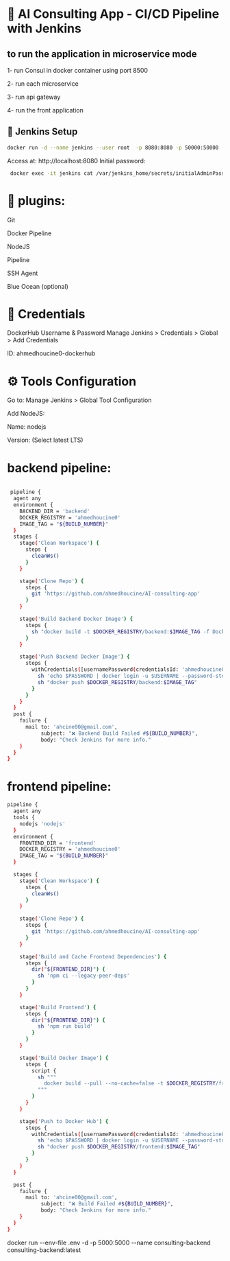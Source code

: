 # 🚀 AI Consulting App - CI/CD Pipeline with Jenkins

##  to run the application in microservice mode 
1- run Consul in docker container using port 8500

2- run each microservice 

3- run api gateway

4- run the front application 

## 🐳 Jenkins Setup
```bash
docker run -d --name jenkins --user root  -p 8080:8080 -p 50000:50000 -v /var/run/docker.sock:/var/run/docker.sock -v jenkins_home:/var/jenkins_home  jenkins/jenkins:lts

  ```

Access at: http://localhost:8080
Initial password:
```bash 
 docker exec -it jenkins cat /var/jenkins_home/secrets/initialAdminPassword
 ```





# 🔧 plugins:
Git

Docker Pipeline

NodeJS

Pipeline

SSH Agent

Blue Ocean (optional)

# 🔐 Credentials
DockerHub Username & Password
Manage Jenkins > Credentials > Global > Add Credentials

ID: ahmedhoucine0-dockerhub

# ⚙️ Tools Configuration
Go to: Manage Jenkins > Global Tool Configuration

Add NodeJS:

Name: nodejs

Version: (Select latest LTS)



# backend pipeline:
```bash 

 pipeline {
  agent any
  environment {
    BACKEND_DIR = 'backend'
    DOCKER_REGISTRY = 'ahmedhoucine0'
    IMAGE_TAG = "${BUILD_NUMBER}"
  }
  stages {
    stage('Clean Workspace') {
      steps {
        cleanWs()
      }
    }

    stage('Clone Repo') {
      steps {
        git 'https://github.com/ahmedhoucine/AI-consulting-app'
      }
    }

    stage('Build Backend Docker Image') {
      steps {
        sh "docker build -t $DOCKER_REGISTRY/backend:$IMAGE_TAG -f Dockerfile.backend ."
      }
    }

    stage('Push Backend Docker Image') {
      steps {
        withCredentials([usernamePassword(credentialsId: 'ahmedhoucine0-dockerhub', usernameVariable: 'USERNAME', passwordVariable: 'PASSWORD')]) {
          sh 'echo $PASSWORD | docker login -u $USERNAME --password-stdin'
          sh "docker push $DOCKER_REGISTRY/backend:$IMAGE_TAG"
        }
      }
    }
  }
  post {
    failure {
      mail to: 'ahcine00@gmail.com',
           subject: "❌ Backend Build Failed #${BUILD_NUMBER}",
           body: "Check Jenkins for more info."
    }
  }
}
```


# frontend pipeline:
```bash 
pipeline {
  agent any
  tools {
    nodejs 'nodejs'
  }
  environment {
    FRONTEND_DIR = 'frontend'
    DOCKER_REGISTRY = 'ahmedhoucine0'
    IMAGE_TAG = "${BUILD_NUMBER}"
  }

  stages {
    stage('Clean Workspace') {
      steps {
        cleanWs()
      }
    }

    stage('Clone Repo') {
      steps {
        git 'https://github.com/ahmedhoucine/AI-consulting-app'
      }
    }

    stage('Build and Cache Frontend Dependencies') {
      steps {
        dir("${FRONTEND_DIR}") {
          sh 'npm ci --legacy-peer-deps'
        }
      }
    }

    stage('Build Frontend') {
      steps {
        dir("${FRONTEND_DIR}") {
          sh 'npm run build'
        }
      }
    }

    stage('Build Docker Image') {
      steps {
        script {
          sh """
            docker build --pull --no-cache=false -t $DOCKER_REGISTRY/frontend:$IMAGE_TAG -f Dockerfile.frontend .
          """
        }
      }
    }

    stage('Push to Docker Hub') {
      steps {
        withCredentials([usernamePassword(credentialsId: 'ahmedhoucine0-dockerhub', usernameVariable: 'USERNAME', passwordVariable: 'PASSWORD')]) {
          sh 'echo $PASSWORD | docker login -u $USERNAME --password-stdin'
          sh "docker push $DOCKER_REGISTRY/frontend:$IMAGE_TAG"
        }
      }
    }
  }

  post {
    failure {
      mail to: 'ahcine00@gmail.com',
           subject: "❌ Build Failed #${BUILD_NUMBER}",
           body: "Check Jenkins for more info."
    }
  }
}
```


 docker run --env-file .env -d -p 5000:5000 --name consulting-backend consulting-backend:latest